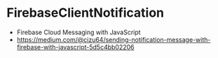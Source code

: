 # FirebaseClientNotification
+ Firebase Cloud Messaging with JavaScript 
+ https://medium.com/@cizu64/sending-notification-message-with-firebase-with-javascript-5d5c4bb02206
